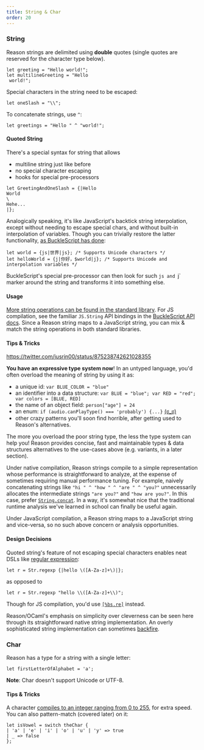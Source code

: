 ```yaml
---
title: String & Char
order: 20
---
```


### String

Reason strings are delimited using **double** quotes (single quotes are reserved for the character type below).

```reason
let greeting = "Hello world!";
let multilineGreeting = "Hello
 world!";
```

Special characters in the string need to be escaped:

```reason
let oneSlash = "\\";
```

To concatenate strings, use `^`:

```reason
let greetings = "Hello " ^ "world!";
```

#### Quoted String

There's a special syntax for string that allows

- multiline string just like before
- no special character escaping
- hooks for special pre-processors

```reason
let GreetingAndOneSlash = {|Hello
World
\
Hehe...
|};
```

Analogically speaking, it's like JavaScript's backtick string interpolation, except without needing to escape special chars, and without built-in interpolation of variables. Though you can trivially restore the latter functionality, [as BuckleScript has done](http://bucklescript.github.io/bucklescript/Manual.html#_unicode_support_with_string_interpolation_since_1_7_0):

```reason
let world = {js|世界|js}; /* Supports Unicode characters */
let helloWorld = {j|你好，$world|j}; /* Supports Unicode and interpolation variables */
```

BuckleScript's special pre-processor can then look for such `js and `j` marker around the string and transforms it into something else.

#### Usage

[More string operations can be found in the standard library](/api/String.html). For JS compilation, see the familiar `JS.String` API bindings in the [BuckleScript API docs](http://bucklescript.github.io/bucklescript/api/Js_string.html). Since a Reason string maps to a JavaScript string, you can mix & match the string operations in both standard libraries.

#### Tips & Tricks

https://twitter.com/jusrin00/status/875238742621028355

**You have an expressive type system now**! In an untyped language, you'd often overload the meaning of string by using it as:

- a unique id: `var BLUE_COLOR = "blue"`
- an identifier into a data structure: `var BLUE = "blue"; var RED = "red"; var colors = [BLUE, RED]`
- the name of an object field: `person["age"] = 24`
- an enum: `if (audio.canPlayType() === 'probably') {...}` [(ಠ_ಠ)](https://developer.mozilla.org/en-US/docs/Web/API/HTMLMediaElement/canPlayType#Return_value)
- other crazy patterns you'll soon find horrible, after getting used to Reason's alternatives.

The more you overload the poor string type, the less the type system can help you! Reason provides concise, fast and maintainable types & data structures alternatives to the use-cases above (e.g. variants, in a later section).

Under native compilation, Reason strings compile to a simple representation whose performance is straightforward to analyze, at the expense of sometimes requiring manual performance tuning. For example, naively concatenating strings like `"hi " ^ "how " ^ "are " ^ "you?"` unnecessarily allocates the intermediate strings `"are you?"` and `"how are you?"`. In this case, prefer [`String.concat`](/api/String.html). In a way, it's somewhat nice that the traditional runtime analysis we've learned in school can finally be useful again.

Under JavaScript compilation, a Reason string maps to a JavaScript string and vice-versa, so no such above concern or analysis opportunities.

#### Design Decisions

Quoted string's feature of not escaping special characters enables neat DSLs like [regular expression](/api/Str.html):

```reason
let r = Str.regexp {|hello \([A-Za-z]+\)|};
```

as opposed to

```reason
let r = Str.regexp "hello \\([A-Za-z]+\\)";
```

Though for JS compilation, you'd use [`[%bs.re]`](http://bucklescript.github.io/bucklescript/Manual.html#_regex_support) instead.

Reason/OCaml's emphasis on simplicity over cleverness can be seen here through its straightforward native string implementation. An overly sophisticated string implementation can sometimes [backfire](http://mrale.ph/blog/2016/11/23/making-less-dart-faster.html).

### Char

Reason has a type for a string with a single letter:

```reason
let firstLetterOfAlphabet = 'a';
```

**Note**: Char doesn't support Unicode or UTF-8.

#### Tips & Tricks

A character [compiles to an integer ranging from 0 to 255](https://bucklescript.github.io/bucklescript/js-demo/?gist=7f6d24873a48fe03fa037c7c47848a4b), for extra speed. You can also pattern-match (covered later) on it:

```reason
let isVowel = switch theChar {
| 'a' | 'e' | 'i' | 'o' | 'u' | 'y' => true
| _ => false
};
```
